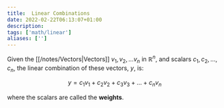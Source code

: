 ```yaml
---
title:  Linear Combinations
date: 2022-02-22T06:13:07+01:00
description: 
tags: ['math/linear']
aliases: ['']
---
```

Given the [[/notes/Vectors|Vectors]] $v_1,v_2,...v_n$ in $\mathbb{R}^n$, and scalars $c_1,c_2,...,c_n$, the linear combination of these vectors, $y$, is:

$$
y = c_1v_1 + c_2v_2 + c_3v_3 + ... + c_nv_n
$$

where the scalars are called the **weights**.